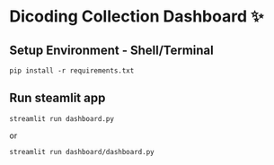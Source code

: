 # Dicoding Collection Dashboard ✨

## Setup Environment - Shell/Terminal
```
pip install -r requirements.txt
```

## Run steamlit app
```
streamlit run dashboard.py
```
or
```
streamlit run dashboard/dashboard.py

```